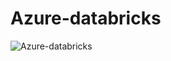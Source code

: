 # Azure-databricks


![Azure-databricks](https://github.com/dianaviktorova/Azure-databricks/assets/145328524/5d26be47-8bb7-43e0-8ee4-6735544e003c)


